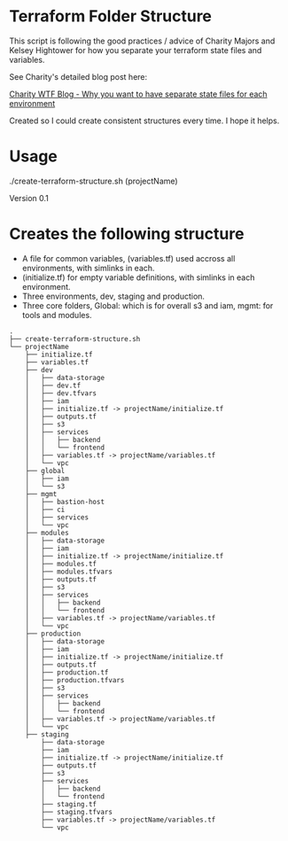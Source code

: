 # Terraform Folder Structure

This script is following the good practices / advice of Charity Majors and Kelsey Hightower
for how you separate your terraform state files and variables.

See Charity's detailed blog post here:

[Charity WTF Blog - Why you want to have separate state files for each environment](https://charity.wtf/2016/03/30/terraform-vpc-and-why-you-want-a-tfstate-file-per-env/)

Created so I could create consistent structures every time. I hope it helps.

# Usage

./create-terraform-structure.sh (projectName)

Version 0.1

# Creates the following structure

- A file for common variables, (variables.tf) used accross all environments, with simlinks in each.
- (initialize.tf) for empty variable definitions, with simlinks in each environment.
- Three environments, dev, staging and production.
- Three core folders, Global: which is for overall s3 and iam, mgmt: for tools and modules.

```
.
├── create-terraform-structure.sh
└── projectName
    ├── initialize.tf
    ├── variables.tf
    ├── dev
    │   ├── data-storage
    │   ├── dev.tf
    │   ├── dev.tfvars
    │   ├── iam
    │   ├── initialize.tf -> projectName/initialize.tf
    │   ├── outputs.tf
    │   ├── s3
    │   ├── services
    │   │   ├── backend
    │   │   └── frontend
    │   ├── variables.tf -> projectName/variables.tf
    │   └── vpc
    ├── global
    │   ├── iam
    │   └── s3
    ├── mgmt
    │   ├── bastion-host
    │   ├── ci
    │   ├── services
    │   └── vpc
    ├── modules
    │   ├── data-storage
    │   ├── iam
    │   ├── initialize.tf -> projectName/initialize.tf
    │   ├── modules.tf
    │   ├── modules.tfvars
    │   ├── outputs.tf
    │   ├── s3
    │   ├── services
    │   │   ├── backend
    │   │   └── frontend
    │   ├── variables.tf -> projectName/variables.tf
    │   └── vpc
    ├── production
    │   ├── data-storage
    │   ├── iam
    │   ├── initialize.tf -> projectName/initialize.tf
    │   ├── outputs.tf
    │   ├── production.tf
    │   ├── production.tfvars
    │   ├── s3
    │   ├── services
    │   │   ├── backend
    │   │   └── frontend
    │   ├── variables.tf -> projectName/variables.tf
    │   └── vpc
    ├── staging
        ├── data-storage
        ├── iam
        ├── initialize.tf -> projectName/initialize.tf
        ├── outputs.tf
        ├── s3
        ├── services
        │   ├── backend
        │   └── frontend
        ├── staging.tf
        ├── staging.tfvars
        ├── variables.tf -> projectName/variables.tf
        └── vpc
```
